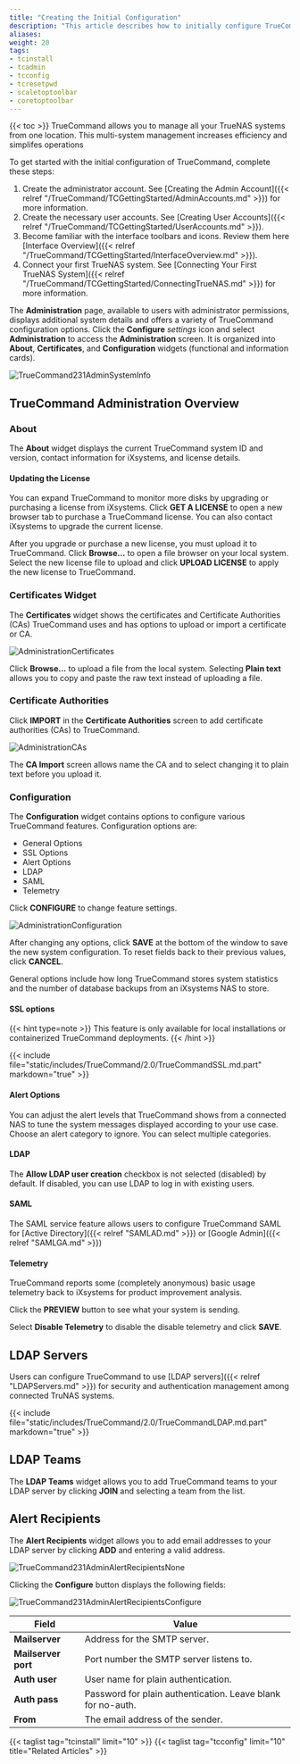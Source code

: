 ```yaml
---
title: "Creating the Initial Configuration"
description: "This article describes how to initially configure TrueCommand."
aliases:
weight: 20
tags:
- tcinstall
- tcadmin
- tcconfig
- tcresetpwd
- scaletoptoolbar
- coretoptoolbar
---
```

{{< toc >}}
TrueCommand allows you to manage all your TrueNAS systems from one location. This multi-system management increases efficiency and simplifes operations

To get started with the initial configuration of TrueCommand, complete these steps:

1. Create the administrator account. See [Creating the Admin Account]({{< relref "/TrueCommand/TCGettingStarted/AdminAccounts.md" >}}) for more information.
2. Create the necessary user accounts. See [Creating User Accounts]({{< relref "/TrueCommand/TCGettingStarted/UserAccounts.md" >}}).
3. Become familiar with the interface toolbars and icons. Review them here [Interface Overview]({{< relref "/TrueCommand/TCGettingStarted/InterfaceOverview.md" >}}).
4. Connect your first TrueNAS system. See [Connecting Your First TrueNAS System]({{< relref "/TrueCommand/TCGettingStarted/ConnectingTrueNAS.md" >}}) for more information.

The **Administration** page, available to users with administrator permissions, displays additional system details and offers a variety of TrueCommand configuration options.
Click the **Configure** <i class="material-icons" aria-hidden="true" title="Settings">settings</i> icon and select **Administration** to access the **Administration** screen. It is organized into **About**, **Certificates**, and **Configuration** widgets (functional and information cards).

![TrueCommand231AdminSystemInfo](/images/TrueCommand/2.3.1/TrueCommand231AdminSystemInfo.png "Administration Configuration")

## TrueCommand Administration Overview

### About

The **About** widget displays the current TrueCommand system ID and version, contact information for iXsystems, and license details. 

#### Updating the License

You can expand TrueCommand to monitor more disks by upgrading or purchasing a license from iXsystems.
Click **GET A LICENSE** to open a new browser tab to purchase a TrueCommand license.
You can also contact iXsystems to upgrade the current license.

After you upgrade or purchase a new license, you must upload it to TrueCommand.
Click **Browse…** to open a file browser on your local system.
Select the new license file to upload and click **UPLOAD LICENSE** to apply the new license to TrueCommand.

### Certificates Widget

The **Certificates** widget shows the certificates and Certificate Authorities (CAs) TrueCommand uses and has options to upload or import a certificate or CA.

![AdministrationCertificates](/images/TrueCommand/2.2/AdministrationCertificates.png "Administration: Certificates")

Click **Browse...** to upload a file from the local system.
Selecting **Plain text** allows you to copy and paste the raw text instead of uploading a file.

### Certificate Authorities

Click **IMPORT** in the **Certificate Authorities** screen to add certificate authorities (CAs) to TrueCommand.

![AdministrationCAs](/images/TrueCommand/2.2/AdministrationCAs.png "Administration: Certificates")

The **CA Import** screen allows name the CA and to select changing it to plain text before you upload it.

### Configuration

The **Configuration** widget contains options to configure various TrueCommand features. Configuration options are: 

* General Options
* SSL Options
* Alert Options
* LDAP
* SAML
* Telemetry

Click **CONFIGURE** to change feature settings.

![AdministrationConfiguration](/images/TrueCommand/2.2/AdministrationConfiguration.png "Administration: Configuration1")

After changing any options, click **SAVE** at the bottom of the window to save the new system configuration.
To reset fields back to their previous values, click **CANCEL**.

General options include how long TrueCommand stores system statistics and the number of database backups from an iXsystems NAS to store.

#### SSL options

{{< hint type=note >}}
This feature is only available for local installations or containerized TrueCommand deployments.
{{< /hint >}}

{{< include file="static/includes/TrueCommand/2.0/TrueCommandSSL.md.part" markdown="true" >}}

#### Alert Options

You can adjust the alert levels that TrueCommand shows from a connected NAS to tune the system messages displayed according to your use case.
Choose an alert category to ignore.
You can select multiple categories.

#### LDAP

The **Allow LDAP user creation** checkbox is not selected (disabled) by default. If disabled, you can use LDAP to log in with existing users.

#### SAML

The SAML service feature allows users to configure TrueCommand SAML for [Active Directory]({{< relref "SAMLAD.md" >}}) or [Google Admin]({{< relref "SAMLGA.md" >}})

#### Telemetry

TrueCommand reports some (completely anonymous) basic usage telemetry back to iXsystems for product improvement analysis.

Click the **PREVIEW** button to see what your system is sending.

Select **Disable Telemetry** to disable the disable telemetry and click **SAVE**.

## LDAP Servers

Users can configure TrueCommand to use [LDAP servers]({{< relref "LDAPServers.md" >}}) for security and authentication management among connected TruNAS systems.

{{< include file="static/includes/TrueCommand/2.0/TrueCommandLDAP.md.part" markdown="true" >}}

## LDAP Teams

The **LDAP Teams** widget allows you to add TrueCommand teams to your LDAP server by clicking **JOIN** and selecting a team from the list.

## Alert Recipients

The **Alert Recipients** widget allows you to add email addresses to your LDAP server by clicking **ADD** and entering a valid address.

![TrueCommand231AdminAlertRecipientsNone](/images/TrueCommand/2.3.1/TrueCommand231AdminAlertRecipientsNone.png "Administration: Alert Recipients Widget")

Clicking the **Configure** button displays the following fields:

![TrueCommand231AdminAlertRecipientsConfigure](/images/TrueCommand/2.3.1/TrueCommand231AdminAlertRecipientsConfigure.png "Administration: Mailing List Configuration")

| Field | Value |
| ----- | ------------- |
| **Mailserver** | Address for the SMTP server. |
| **Mailserver port** | Port number the SMTP server listens to. |
| **Auth user** | User name for plain authentication. |
| **Auth pass** | Password for plain authentication. Leave blank for no-auth. |
| **From** | The email address of the sender. |

{{< taglist tag="tcinstall" limit="10" >}}
{{< taglist tag="tcconfig" limit="10" title="Related Articles" >}}
